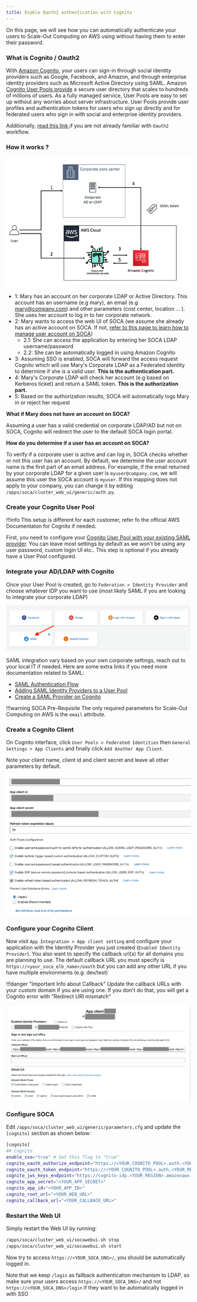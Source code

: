 ```yaml
---
title: Enable Oauth2 authentication with Cognito
---
```


On this page, we will see how you can automatically authenticate your users to Scale-Out Computing on AWS using without having them to enter their password.

### What is Cognito / Oauth2

With [Amazon Cognito](https://aws.amazon.com/cognito/), your users can sign-in through social identity providers such as Google, Facebook, and Amazon, and through enterprise identity providers such as Microsoft Active Directory using SAML.
Amazon [Cognito User Pools provide](ps://aws.amazon.com/blogs/mobile/understanding-amazon-cognito-user-pool-oauth-2-0-grants/) a secure user directory that scales to hundreds of millions of users. As a fully managed service, User Pools are easy to set up without any worries about server infrastructure. User Pools provide user profiles and authentication tokens for users who sign up directly and for federated users who sign in with social and enterprise identity providers.

Additionally, [read this link ](https://docs.aws.amazon.com/cognito/latest/developerguide/cognito-user-pools-app-idp-settings.html) if you are not already familiar with `Oauth2` workflow.


### How it works ?

![](../imgs/cognito-6.png)

- 1: Mary has an account on her corporate LDAP or Active Directory. This account has an username (e.g mary), an email (e.g mary@company.com) and other parameters (cost center, location ... ). She uses her account to log in to her corporate network.
- 2: Mary wants to access the web UI of SOCA (we assume she already has an active account on SOCA. If not, [refer to this page to learn how to manage user account on SOCA](../tutorials/manage-ldap-users/))
    + 2.1: She can access the application by entering her SOCA LDAP username/password
    + 2.2: She can be automatically logged in using Amazon Cognito
- 3: Assuming SSO is enabled, SOCA will forward the access request Cognito which will use Mary's Corporate LDAP as a Federated identity to determine if she is a valid user. **This is the authentication part.**
- 4: Mary's Corporate LDAP will check her account (e.g based on Kerberos ticket) and return a SAML token. **This is the authorization part.**
- 5: Based on the authorization results, SOCA will automatically logs Mary in or reject her request

**What if Mary does not have an account on SOCA?**

Assuming a user has a valid credential on corporate LDAP/AD but not on SOCA, Cognito will redirect the user to the default SOCA login portal.

**How do you determine if a user has an account on SOCA?**

To verify if a corporate user is active and can log in, SOCA checks whether or not this user has an account. By default, we determine the user account name is the first part of an email address. 
For example, if the email returned by your corporate LDAP for a given user is `myuser@company.com`, we will assume this user the SOCA account is `myuser`. If this mapping does not apply to your company, you can change it by editing `/apps/soca/cluster_web_ui/generic/auth.py`.   





### Create your Cognito User Pool

!!!info
    This setup is different for each customer, refer fo the official AWS Documentaton for Cognito if needed.

First, you need to configure your [Cognito User Pool with your existing SAML provider](https://docs.aws.amazon.com/cognito/latest/developerguide/cognito-user-identity-pools.html). You can leave most settings by default as we won't be using any user password, custom login UI etc..
This step is optional if you already have a User Pool configured.

### Integrate your AD/LDAP with Cognito

Once your User Pool is created, go to `Federation > Identity Provider` and choose whatever IDP you want to use (most likely SAML if you are looking to integrate your corporate LDAP)
 
![](../imgs/cognito-2.png)

SAML integration vary based on your own corporate settings, reach out to your local IT if needed. Here are some extra links if you need more documentation related to SAML:

   - [SAML Authentication Flow](https://docs.aws.amazon.com/cognito/latest/developerguide/cognito-user-pools-saml-idp-authentication.html)
   - [Adding SAML Identity Providers to a User Pool](https://docs.aws.amazon.com/cognito/latest/developerguide/cognito-user-pools-saml-idp.html) 
   - [Create a SAML Provider on Cognito](https://docs.aws.amazon.com/cognito/latest/developerguide/cognito-user-pools-managing-saml-idp-console.html)

!!!warning SOCA Pre-Requisite 
    The only required parameters for Scale-Out Computing on AWS is the `email` attribute. 

### Create a Cognito Client 

On Cognito interface, click `User Pools > Federated Identities` then `General Settings > App Clients` and finally click `Add Another App Client`.

Note your client name, client id and client secret and leave all other parameters by default.

![](../imgs/cognito-1.png)


### Configure your Cognito Client

Now visit `App Integration > App client setting` and configure your application with the Identity Provider you just created (`Enabled Identity Provider`). 
You also want to specify the callback url(s) for all domains you are planning to use. The default callback URL you must specify is `https://<your_soca_elb_name>/oauth` but you can add any other URL if you have multiple environments (e.g: dev/test)

!!!danger "Important Info about Callback"
    Update the callback URLs with your custom domain if you are using one. If you don't do that, you will get a Cognito error with "Redirect URI mismatch"

![](../imgs/cognito-3.png)


### Configure SOCA

Edit `/apps/soca/cluster_web_ui/generic/parameters.cfg` and update the `[cognito]` section as shown below:

~~~bash
[cognito]
## Cognito
enable_sso="true" # Set this flag to "true"
cognito_oauth_authorize_endpoint="https://<YOUR_COGNITO_POOL>.auth.<YOUR_REGION>.amazoncognito.com/oauth2/authorize"
cognito_oauth_token_endpoint="https://<YOUR_COGNITO_POOL>.auth.<YOUR_REGION>.amazoncognito.com/oauth2/token"
cognito_jws_keys_endpoint="https://cognito-idp.<YOUR_REGION>.amazonaws.com/<YOUR_REGION>_<YOUR_POOL_ID>/.well-known/jwks.json"
cognito_app_secret="<YOUR_APP_SECRET>"
cognito_app_id="<YOUR_APP_ID>"
cognito_root_url="<YOUR_WEB_URL>"
cognito_callback_url="<YOUR_CALLBACK_URL>"
~~~


### Restart the Web UI

Simply restart the Web UI by running:

~~~bash
/apps/soca/cluster_web_ui/socawebui.sh stop
/apps/soca/cluster_web_ui/socawebui.sh start
~~~

Now try to access `https://<YOUR_SOCA_DNS>/`, you should be automatically logged in.
 
Note that we keep `/login` as fallback authentication mechanism to LDAP, so make sure your users access `https://<YOUR_SOCA_DNS>/` and not `https://<YOUR_SOCA_DNS>/login` if they want to be automatically logged in with SSO




